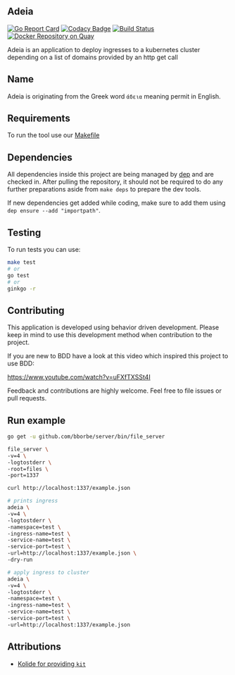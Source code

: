 ## Adeia

[![Go Report Card](https://goreportcard.com/badge/github.com/seibert-media/adeia)](https://goreportcard.com/report/github.com/seibert-media/adeia)
[![Codacy Badge](https://api.codacy.com/project/badge/Grade/513590eff4e54095a25b66bf65bd1323)](https://www.codacy.com/app/kwiesmueller/adeia?utm_source=github.com&amp;utm_medium=referral&amp;utm_content=seibert-media/adeia&amp;utm_campaign=Badge_Grade)
[![Build Status](https://travis-ci.org/seibert-media/adeia.svg?branch=master)](https://travis-ci.org/seibert-media/adeia)
[![Docker Repository on Quay](https://quay.io/repository/seibertmedia/adeia/status "Docker Repository on Quay")](https://quay.io/repository/seibertmedia/adeia)

Adeia is an application to deploy ingresses to a kubernetes cluster depending on a list of domains provided by an http get call

## Name

Adeia is originating from the Greek word `άδεια` meaning permit in English.

## Requirements

To run the tool use our [Makefile](Makefile) 

## Dependencies
All dependencies inside this project are being managed by [dep](https://github.com/golang/dep) and are checked in.
After pulling the repository, it should not be required to do any further preparations aside from `make deps` to prepare the dev tools.

If new dependencies get added while coding, make sure to add them using `dep ensure --add "importpath"`.

## Testing
To run tests you can use:
```bash
make test
# or
go test
# or
ginkgo -r
```

## Contributing

This application is developed using behavior driven development. 
Please keep in mind to use this development method when contribution to the project.

If you are new to BDD have a look at this video which inspired this project to use BDD:
 
https://www.youtube.com/watch?v=uFXfTXSSt4I

Feedback and contributions are highly welcome. Feel free to file issues or pull requests.

## Run example

```bash
go get -u github.com/bborbe/server/bin/file_server

file_server \
-v=4 \
-logtostderr \
-root=files \
-port=1337

curl http://localhost:1337/example.json

# prints ingress
adeia \
-v=4 \
-logtostderr \
-namespace=test \
-ingress-name=test \
-service-name=test \
-service-port=test \
-url=http://localhost:1337/example.json \
-dry-run

# apply ingress to cluster
adeia \
-v=4 \
-logtostderr \
-namespace=test \
-ingress-name=test \
-service-name=test \
-service-port=test \
-url=http://localhost:1337/example.json
```


## Attributions

* [Kolide for providing `kit`](https://github.com/kolide/kit)
